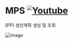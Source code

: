 # MPS [![Youtube](https://img.shields.io/badge/Youtube-ff0000?style=flat&logo=youtube)](https://youtu.be/03ZruAW1Bl0?si=_cRmEfF53j4y4sk9)
[PP] 생산계획 생성 및 조회

![image](https://github.com/gunwoo2/MPS/assets/103831860/6a46da4d-be61-4f8b-aefb-18648a99af23)
